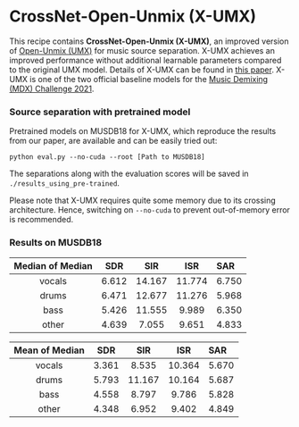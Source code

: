 #  CrossNet-Open-Unmix (X-UMX)

This recipe contains __CrossNet-Open-Unmix (X-UMX)__, an improved version of [Open-Unmix (UMX)](https://github.com/sigsep/open-unmix-nnabla) for music source separation. X-UMX achieves an improved performance without additional learnable parameters compared to the original UMX model. Details of X-UMX can be found in [this paper](https://arxiv.org/abs/2010.04228). X-UMX is one of the two official baseline models for the [Music Demixing (MDX) Challenge 2021](https://www.aicrowd.com/challenges/music-demixing-challenge-ismir-2021).

### Source separation with pretrained model
Pretrained models on MUSDB18 for X-UMX, which reproduce the results from our paper, are available and can be easily tried out:
```
python eval.py --no-cuda --root [Path to MUSDB18]
```
The separations along with the evaluation scores will be saved in `./results_using_pre-trained`.

Please note that X-UMX requires quite some memory due to its crossing architecture. Hence, switching on `--no-cuda` to prevent out-of-memory error is recommended.


### Results on MUSDB18

| Median of Median |   SDR   |   SIR  |  ISR   |  SAR  |
|:----------------:|:-------:|:------:|:------:|:------|
|      vocals      |  6.612  | 14.167 | 11.774 | 6.750 |
|      drums       |  6.471  | 12.677 | 11.276 | 5.968 |
|      bass        |  5.426  | 11.555 | 9.989  | 6.350 |
|      other       |  4.639  | 7.055  | 9.651  | 4.833 |

|  Mean of Median  |   SDR   |   SIR  |  ISR   |  SAR  |
|:----------------:|:-------:|:------:|:------:|:------|
|      vocals      |  3.361  | 8.535  | 10.364 | 5.670 |
|      drums       |  5.793  | 11.167 | 10.164 | 5.687 |
|      bass        |  4.558  | 8.797  | 9.786  | 5.828 |
|      other       |  4.348  | 6.952  | 9.402  | 4.849 |
